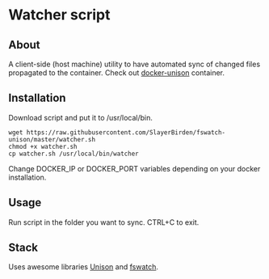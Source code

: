 # Watcher script

## About

A client-side (host machine) utility to have automated sync of changed files propagated to the container.
Check out [docker-unison](https://github.com/SlayerBirden/docker-unison) container.

## Installation

Download script and put it to /usr/local/bin.

    wget https://raw.githubusercontent.com/SlayerBirden/fswatch-unison/master/watcher.sh
    chmod +x watcher.sh
    cp watcher.sh /usr/local/bin/watcher

Change DOCKER_IP or DOCKER_PORT variables depending on your docker installation.

## Usage

Run script in the folder you want to sync. CTRL+C to exit.

## Stack

Uses awesome libraries [Unison](https://www.cis.upenn.edu/~bcpierce/unison/) and [fswatch](https://github.com/emcrisostomo/fswatch).
